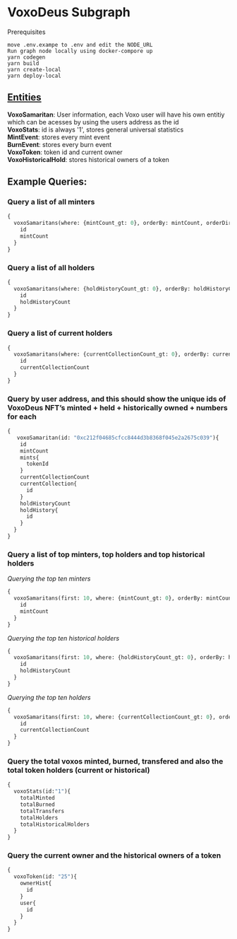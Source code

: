 # VoxoDeus Subgraph 
Prerequisites
    
    move .env.exampe to .env and edit the NODE_URL
    Run graph node locally using docker-compore up
    yarn codegen
    yarn build
    yarn create-local
    yarn deploy-local


## [Entities](./schema.graphql)

__VoxoSamaritan__: User information, each Voxo user will have his own entitiy which can be acesses by using the users address as the id   
__VoxoStats__: id is always '1', stores general universal statistics  
__MintEvent__: stores every mint event  
__BurnEvent__: stores every burn event  
__VoxoToken__: token id and current owner  
__VoxoHistoricalHold__: stores historical owners of a token  


## Example Queries: 
### Query a list of all minters
```graphql
{
  voxoSamaritans(where: {mintCount_gt: 0}, orderBy: mintCount, orderDirection: desc){
    id
    mintCount
  }
}
```
### Query a list of all holders
```graphql
{
  voxoSamaritans(where: {holdHistoryCount_gt: 0}, orderBy: holdHistoryCount, orderDirection: desc){
    id
    holdHistoryCount
  }
}
```
### Query a list of current holders
```graphql
{
  voxoSamaritans(where: {currentCollectionCount_gt: 0}, orderBy: currentCollectionCount, orderDirection: desc){
    id
    currentCollectionCount
  }
}
```
### Query by user address, and this should show the unique ids of VoxoDeus NFT’s minted + held + historically owned + numbers for each
```graphql
{
   voxoSamaritan(id: "0xc212f04685cfcc8444d3b8368f045e2a2675c039"){
    id
    mintCount
    mints{
      tokenId
    }
    currentCollectionCount
    currentCollection{
      id
    }
    holdHistoryCount
    holdHistory{
      id
    }
  }
}
```
### Query a list of top minters, top holders and top historical holders   

*Querying the top ten minters*
```graphql
{
  voxoSamaritans(first: 10, where: {mintCount_gt: 0}, orderBy: mintCount, orderDirection: desc){
    id
    mintCount
  }
}
```
*Querying the top ten historical holders*
```graphql
{
  voxoSamaritans(first: 10, where: {holdHistoryCount_gt: 0}, orderBy: holdHistoryCount, orderDirection: desc){
    id
    holdHistoryCount
  }
}
```
*Querying the top ten holders*
```graphql
{
  voxoSamaritans(first: 10, where: {currentCollectionCount_gt: 0}, orderBy: currentCollectionCount, orderDirection: desc){
    id
    currentCollectionCount
  }
}
```
### Query the total voxos minted, burned, transfered and also the total token holders (current or historical)
```graphql
{
  voxoStats(id:"1"){
    totalMinted
    totalBurned
    totalTransfers
    totalHolders
    totalHistoricalHolders
  }
}
```
### Query the current owner and the historical owners of a token
```graphql
{
  voxoToken(id: "25"){
    ownerHist{
      id
    }
    user{
      id
    }
  }
}
```
